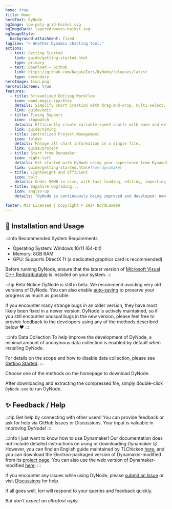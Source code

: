 ```yaml
---
home: true
title: Home
heroText: DyNode
bgImage: low-poly-grid-haikei.svg
bgImageDark: layered-waves-haikei.svg
bgImageStyle:
  background-attachment: fixed
tagline: "> Another Dynamix charting tool."
actions:
  - text: Getting Started
    link: guide/getting-started.html
    type: primary
  - text: Download – Github
    link: https://github.com/NagaseIori/DyNode/releases/latest
    type: secondary
heroImage: Icon.png
heroFullScreen: true
features:
  - title: Streamlined Editing Workflow
    icon: wand-magic-sparkles
    details: Simplify chart creation with drag-and-drop, multi-select, mirroring, and duplication.
    link: guide/edit
  - title: Timing Support
    icon: stopwatch
    details: Efficiently create variable-speed charts with ease and external tools.
    link: guide/timing
  - title: Centralized Project Management
    icon: folder
    details: Manage all chart information in a single file.
    link: guide/project
  - title: Start from Dynamaker
    icon: right-left
    details: Get started with DyNode using your experience from Dynamaker.
    link: guide/getting-started.html#from-dynamaker
  - title: Lightweight and Efficient
    icon: bolt
    details: Under 50MB in size, with fast loading, editing, importing, and exporting of various chart formats.
  - title: Sapphire Upgrading...
    icon: angles-up
    details: "DyNode is continuously being improved and developed: new features, fewer bugs, and faster performance."

footer: MIT Licensed | Copyright © 2024 NordLandeW
---
```


## 🚀 Installation and Usage

:::info Recommended System Requirements
* Operating System: Windows 10/11 (64-bit)
* Memory: 8GB RAM
* GPU: Supports DirectX 11 (a dedicated graphics card is recommended)

Before running DyNode, ensure that the latest version of [Microsoft Visual C++ Redistributable](https://aka.ms/vs/17/release/vc_redist.x64.exe) is installed on your system.
:::

:::tip Beta Notice
DyNode is still in beta. We recommend avoiding very old versions of DyNode. You can also enable [auto‐saving](guide/edit.md#auto-saving-project) to preserve your progress as much as possible.

If you encounter many strange bugs in an older version, they have most likely been fixed in a newer version. DyNode is actively maintained, so if you still encounter unusual bugs in the new version, please feel free to provide feedback to the developers using any of the methods described below ❤
:::

:::info Data Collection
To help improve the development of DyNode, a minimal amount of anonymous data collection is enabled by default when installing DyNode.

For details on the scope and how to disable data collection, please see [Getting Started](guide/getting-started.md).
:::

Choose one of the methods on the homepage to download DyNode.

After downloading and extracting the compressed file, simply double-click `DyNode.exe` to run DyNode.

## ✨ Feedback / Help

:::tip Get help by connecting with other users!
You can provide feedback or ask for help via GitHub Issues or Discussions. Your input is valuable in improving DyNode!
:::

:::info I just want to know how to use Dynamaker!
Our documentation does not include detailed instructions on using or downloading Dynamaker 😢 However, you can find an English guide maintained by TLChicken [here](https://tlchicken.github.io/dynamaker-guide/), and you can download the Electron‐packaged version of Dynamaker‐modified from its [project page](https://github.com/jmakxd/dynamaker-modified). You can also use the web version of Dynamaker‐modified [here](https://dym.iorinn.moe/app/src).
:::

If you encounter any issues while using DyNode, please [submit an Issue](https://github.com/NagaseIori/DyNode/issues/new) or visit [Discussions](https://github.com/NagaseIori/DyNode/discussions) for help.

If all goes well, $\text{Iori}$ will respond to your queries and feedback quickly.

*But don’t expect an ultrafast reply.*